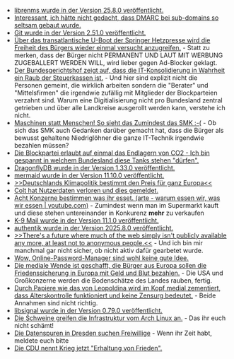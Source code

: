 * [librenms wurde in der Version 25.8.0 veröffentlicht.](https://github.com/librenms/librenms/releases/tag/25.8.0)
* [Interessant, ich hätte nicht gedacht, dass DMARC bei sub-domains so seltsam gebaut wurde.](https://utcc.utoronto.ca/~cks/space/blog/spam/DMARCPolicyInheritanceNotes)
* [Git wurde in der Version 2.51.0 veröffentlicht.](https://raw.githubusercontent.com/git/git/master/Documentation/RelNotes/2.51.0.adoc)
* [Über das transatlantische U-Boot der Springer Hetzpresse wird die Freiheit des Bürgers wieder einmal versucht anzugreifen.](https://www.bleepingcomputer.com/news/legal/mozilla-warns-germany-could-soon-declare-ad-blockers-illegal/) - Statt zu merken, dass der Bürger nicht PERMANENT UND LAUT MIT WERBUNG ZUGEBALLERT WERDEN WILL, wird lieber gegen Ad-Blocker geklagt.
* [Der Bundesgerichtshof zeigt auf, dass die IT-Konsolidierung in Wahrheit ein Raub der Steuerkassen ist.](https://netzpolitik.org/2025/bundesrechnungshof-bundesregierung-verfehlt-ziele-der-it-konsolidierung/) - Und hier sind explizit nicht die Personen gemeint, die wirklich arbeiten sondern die "Berater" und "Mittelsfirmen" die irgendwie zufällig mit Mitglieder der Blockparteien verzahnt sind. Warum eine Digitialisierung nicht pro Bundesland zentral getrieben und über alle Landkreise ausgerollt werden kann, verstehe ich nicht.
* [Maschinen statt Menschen! So sieht das Zumindest das SMK :-(](https://www.bildung.sachsen.de/blog/index.php/2025/08/18/intelligentes-lernsystem-bettermarks/) - Ob sich das SMK auch Gedanken darüber gemacht hat, dass die Bürger als bewusst gehaltene Niedriglöhner die ganze IT-Technik irgendwie bezahlen müssen?
* [Die Blockpartei erlaubt auf einmal das Endlagern von CO2 - Ich bin gespannt in welchem Bundesland diese Tanks stehen "dürfen".](https://www.deutschlandfunk.de/co2-speicherung-abscheidung-ccs-kohlendioxid-100.html)
* [DragonflyDB wurde in der Version 1.33.0 veröffentlicht.](https://github.com/dragonflydb/dragonfly/releases/tag/v1.33.0)
* [mermaid wurde in der Version 11.10.0 veröffentlicht.](https://github.com/mermaid-js/mermaid/releases/tag/mermaid%4011.10.0)
* [>>Deutschlands Klimapolitik bestimmt den Preis für ganz Europa<<](https://www.deutschlandfunk.de/emissionshandel-ets-europa-klimaschutz-100.html)
* [Colt hat Nutzerdaten verloren und dies gemeldet.](https://www.borncity.com/blog/2025/08/19/cyber-vorfall-bei-sip-trunk-anbieter-colt/)
* [Acht Konzerne bestimmen was ihr esset. (arte - warum essen wir, was wir essen | youtube.com)](https://www.youtube.com/watch?v=tNXsF7DUDCE) - Zumindest wenn man im Supermarkt kauft und diese stehen untereinander in Konkurenz **mehr** zu verkaufen
* [K-9 Mail wurde in der Version 11.1.0 veröffentlicht.](https://github.com/thunderbird/thunderbird-android/releases/tag/K9MAIL_11_1)
* [authentik wurde in der Version 2025.8.0 veröffentlicht.](https://github.com/goauthentik/authentik/releases/tag/version/2025.8.0)
* [>>There's a future where much of the web simply isn't publicly available any more, at least not to anonymous people.<<](https://utcc.utoronto.ca/~cks/space/blog/web/WebIsKindOfFragile) - Und ich bin mir manchmal gar nicht sicher, ob nicht aktiv dafür gearbetet wurde.
* [Wow, Online-Password-Manager sind wohl keine gute Idee.](https://www.bleepingcomputer.com/news/security/major-password-managers-can-leak-logins-in-clickjacking-attacks/)
* [Die mediale Wende ist geschafft, die Bürger aus Europa sollen die Friedenssicherung in Europa mit Geld und Blut bezahlen.](https://www.deutschlandfunk.de/ukraine-sicherheitsgarantien-usa-europa-100.html) - Die USA und Großkonzerne werden die Bodenschätze des Landes rauben, fertig.
* [Durch Papiere wie das von Leopoldina wird im Kopf medial zementiert, dass Alterskontrolle funktioniert und keine Zensurg bedeutet.](https://netzpolitik.org/2025/leopoldina-papier-unter-der-lupe-die-magische-anziehungskraft-des-social-media-verbots/) - Beide Annahmen sind nicht richtig.
* [libsignal wurde in der Version 0.79.0 veröffentlicht.](https://github.com/signalapp/libsignal/releases/tag/v0.79.0)
* [Die Schweine greifen die Infrastruktur vom Arch Linux an.](https://lwn.net/Articles/1034716/) - Das ihr euch nicht schämt!
* [Die Datenspuren in Dresden suchen Freiwillige](https://c3d2.de/news/datenspuren-2025-engel.html) - Wenn ihr Zeit habt, meldete euch bitte
* [Die CDU nennt Krieg jetzt "Erhaltung von Frieden".](https://tuxproject.de/blog/2025/08/liegengebliebenes-vom-21-august-2025/)
